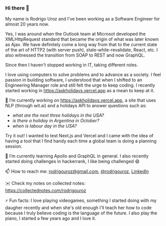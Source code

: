 ### Hi there 👋

My name is Rodrigo Uroz and I've been working as a Software Engineer for almost 20 years now.

Yes, I was around when the Outlook team at Microsot developed the XMLHttpRequest standard that became the origin of what was later known as Ajax. We have definitely come a long way from that to the current state of the art of HTTP2 (with server push), stale-while-revalidate, React, etc. I also witnessed the transition from 
SOAP to REST and now GraphQL.

Since then I haven't stopped working in IT, taking different roles.

I love using computers to solve problems and to advance as a society. I feel passion in building software, I understood that when I shifted to an Engineering Manager role and still felt the urge to keep coding. I recently started working in https://askholidays.vercel.app as a mean to keep at it.

🔭 I’m currently working on https://askholidays.vercel.app, a site that uses NLP (through wit.ai) and a holidays API to answer questions such as: 
* _what are the next three holidays in the USA?_ 
* _is there a holiday in Argentina in October?_ 
* _when is labour day in the USA?_ 

Try it out! I wanted to test Next.js and Vercel and I came with the idea of having a tool that I find handy each time a global team is doing a planning session.

🌱 I’m currently learning Apollo and GraphQL in general. I also recently started doing challenges in hackerrank, I like being challenged 😄

📫 How to reach me: rodrigouroz@gmail.com, [@rodrigouroz](https://twitter.com/rodrigouroz), [LinkedIn](https://www.linkedin.com/in/rodrigouroz/)

✉️ Check my notes on collected notes: https://collectednotes.com/rodrigouroz

⚡ Fun facts: I love playing videogames, something I started doing with my daugher recently and when she's old enough I'll teach her how to code because I truly believe coding is the language of the future. I also play the piano, I started a few years ago and I love it.

<!--
**rodrigouroz/rodrigouroz** is a ✨ _special_ ✨ repository because its `README.md` (this file) appears on your GitHub profile.

Here are some ideas to get you started:

- 🔭 I’m currently working on ...
- 🌱 I’m currently learning ...
- 👯 I’m looking to collaborate on ...
- 🤔 I’m looking for help with ...
- 💬 Ask me about ...
- 📫 How to reach me: ...
- 😄 Pronouns: ...
- ⚡ Fun fact: ...
-->
